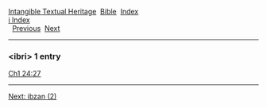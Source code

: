 [Intangible Textual Heritage](../../index)  [Bible](../index) 
[Index](index)   
[i Index](_i_)  
  [Previous](c05705)  [Next](c05707) 

------------------------------------------------------------------------

### &lt;ibri&gt; 1 entry

[Ch1 24:27](../kjv/ch1024.htm#027)  

------------------------------------------------------------------------

[Next: ibzan (2)](c05707)

